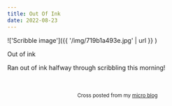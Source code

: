 ```yaml
---
title: Out Of Ink
date: 2022-08-23
---
```

!['Scribble image']({{ '/img/719b1a493e.jpg' | url }} )
<br>
<p>Out of ink</p>
<p>Ran out of ink halfway through scribbling this morning!</p>

<br>
<br>
<center><small>Cross posted from my <a href='http://micro.blog/joshnicholas'>micro blog</a></small></center>
<br>
    